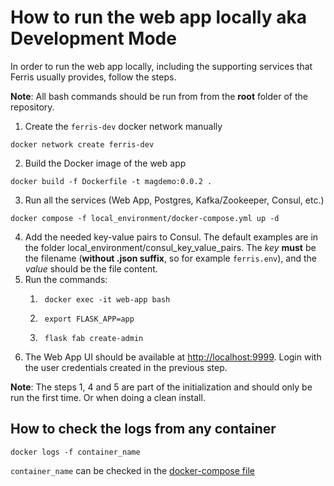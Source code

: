 # How to run the web app locally aka Development Mode

In order to run the web app locally, including the supporting services that Ferris usually provides, follow the steps.

**Note**: All bash commands should be run from from the **root** folder of the repository.

1. Create the `ferris-dev` docker network manually
```console
docker network create ferris-dev
```

2. Build the Docker image of the web app
```console
docker build -f Dockerfile -t magdemo:0.0.2 .
```

3. Run all the services (Web App, Postgres, Kafka/Zookeeper, Consul, etc.)
```console
docker compose -f local_environment/docker-compose.yml up -d
```

4. Add the needed key-value pairs to Consul. The default examples are in the folder local_environment/consul_key_value_pairs. The *key* **must** be the filename (**without .json suffix**, so for example `ferris.env`), and the *value* should be the file content.
5. Run the commands:
    1. ```console
        docker exec -it web-app bash
        ```
    2. ```console
        export FLASK_APP=app
        ```
    3. ```console
        flask fab create-admin
        ```
6. The Web App UI should be available at [http://localhost:9999](http://localhost:9999). Login with the user credentials created in the previous step.


**Note**: The steps 1, 4 and 5 are part of the initialization and should only be run the first time. Or when doing a clean install.


## How to check the logs from any container
```console
docker logs -f container_name
```
`container_name` can be checked in the [docker-compose file](docker-compose.yml)